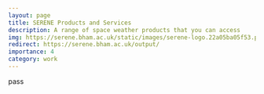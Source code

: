 ```yaml
---
layout: page
title: SERENE Products and Services
description: A range of space weather products that you can access
img: https://serene.bham.ac.uk/static/images/serene-logo.22a05ba05f53.png
redirect: https://serene.bham.ac.uk/output/
importance: 4
category: work
---
```


pass
